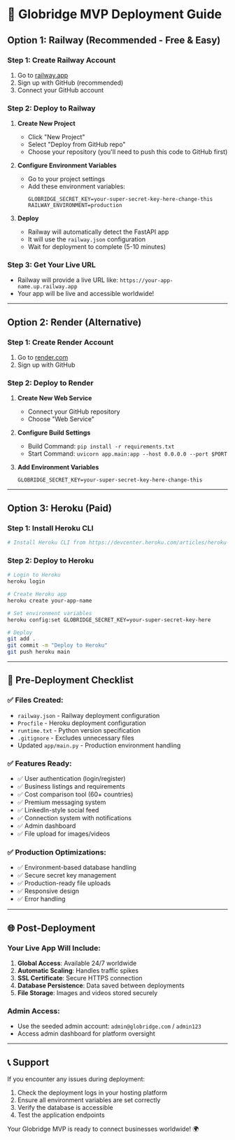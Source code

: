 # 🚀 Globridge MVP Deployment Guide

## Option 1: Railway (Recommended - Free & Easy)

### Step 1: Create Railway Account
1. Go to [railway.app](https://railway.app)
2. Sign up with GitHub (recommended)
3. Connect your GitHub account

### Step 2: Deploy to Railway
1. **Create New Project**
   - Click "New Project"
   - Select "Deploy from GitHub repo"
   - Choose your repository (you'll need to push this code to GitHub first)

2. **Configure Environment Variables**
   - Go to your project settings
   - Add these environment variables:
     ```
     GLOBRIDGE_SECRET_KEY=your-super-secret-key-here-change-this
     RAILWAY_ENVIRONMENT=production
     ```

3. **Deploy**
   - Railway will automatically detect the FastAPI app
   - It will use the `railway.json` configuration
   - Wait for deployment to complete (5-10 minutes)

### Step 3: Get Your Live URL
- Railway will provide a live URL like: `https://your-app-name.up.railway.app`
- Your app will be live and accessible worldwide!

---

## Option 2: Render (Alternative)

### Step 1: Create Render Account
1. Go to [render.com](https://render.com)
2. Sign up with GitHub

### Step 2: Deploy to Render
1. **Create New Web Service**
   - Connect your GitHub repository
   - Choose "Web Service"

2. **Configure Build Settings**
   - Build Command: `pip install -r requirements.txt`
   - Start Command: `uvicorn app.main:app --host 0.0.0.0 --port $PORT`

3. **Add Environment Variables**
   ```
   GLOBRIDGE_SECRET_KEY=your-super-secret-key-here-change-this
   ```

---

## Option 3: Heroku (Paid)

### Step 1: Install Heroku CLI
```bash
# Install Heroku CLI from https://devcenter.heroku.com/articles/heroku-cli
```

### Step 2: Deploy to Heroku
```bash
# Login to Heroku
heroku login

# Create Heroku app
heroku create your-app-name

# Set environment variables
heroku config:set GLOBRIDGE_SECRET_KEY=your-super-secret-key-here

# Deploy
git add .
git commit -m "Deploy to Heroku"
git push heroku main
```

---

## 🔧 Pre-Deployment Checklist

### ✅ Files Created:
- `railway.json` - Railway deployment configuration
- `Procfile` - Heroku deployment configuration  
- `runtime.txt` - Python version specification
- `.gitignore` - Excludes unnecessary files
- Updated `app/main.py` - Production environment handling

### ✅ Features Ready:
- ✅ User authentication (login/register)
- ✅ Business listings and requirements
- ✅ Cost comparison tool (60+ countries)
- ✅ Premium messaging system
- ✅ LinkedIn-style social feed
- ✅ Connection system with notifications
- ✅ Admin dashboard
- ✅ File upload for images/videos

### ✅ Production Optimizations:
- ✅ Environment-based database handling
- ✅ Secure secret key management
- ✅ Production-ready file uploads
- ✅ Responsive design
- ✅ Error handling

---

## 🌐 Post-Deployment

### Your Live App Will Include:
1. **Global Access**: Available 24/7 worldwide
2. **Automatic Scaling**: Handles traffic spikes
3. **SSL Certificate**: Secure HTTPS connection
4. **Database Persistence**: Data saved between deployments
5. **File Storage**: Images and videos stored securely

### Admin Access:
- Use the seeded admin account: `admin@globridge.com` / `admin123`
- Access admin dashboard for platform oversight

---

## 📞 Support

If you encounter any issues during deployment:
1. Check the deployment logs in your hosting platform
2. Ensure all environment variables are set correctly
3. Verify the database is accessible
4. Test the application endpoints

Your Globridge MVP is ready to connect businesses worldwide! 🌍
